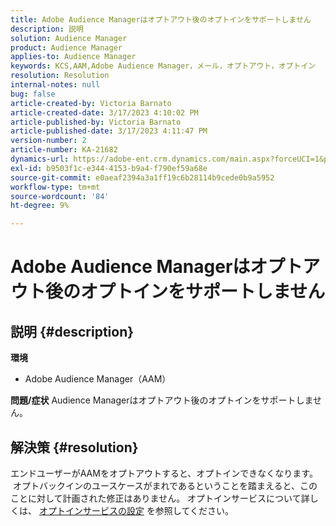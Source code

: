 ```yaml
---
title: Adobe Audience Managerはオプトアウト後のオプトインをサポートしません
description: 説明
solution: Audience Manager
product: Audience Manager
applies-to: Audience Manager
keywords: KCS,AAM,Adobe Audience Manager，メール，オプトアウト，オプトイン
resolution: Resolution
internal-notes: null
bug: false
article-created-by: Victoria Barnato
article-created-date: 3/17/2023 4:10:02 PM
article-published-by: Victoria Barnato
article-published-date: 3/17/2023 4:11:47 PM
version-number: 2
article-number: KA-21682
dynamics-url: https://adobe-ent.crm.dynamics.com/main.aspx?forceUCI=1&pagetype=entityrecord&etn=knowledgearticle&id=a73aa527-dec4-ed11-83ff-6045bd0065f9
exl-id: b9503f1c-e344-4153-b9a4-f790ef59a68e
source-git-commit: e0aeaf2394a3a1ff19c6b28114b9cede0b9a5952
workflow-type: tm+mt
source-wordcount: '84'
ht-degree: 9%

---
```


# Adobe Audience Managerはオプトアウト後のオプトインをサポートしません

## 説明 {#description}

<b>環境</b>
- Adobe Audience Manager（AAM）

<b>問題/症状</b>
Audience Managerはオプトアウト後のオプトインをサポートしません。


## 解決策 {#resolution}


エンドユーザーがAAMをオプトアウトすると、オプトインできなくなります。  オプトバックインのユースケースがまれであるということを踏まえると、このことに対して計画された修正はありません。 オプトインサービスについて詳しくは、 [オプトインサービスの設定](https://experienceleague.adobe.com/docs/id-service/using/implementation/opt-in-service/getting-started.html) を参照してください。
